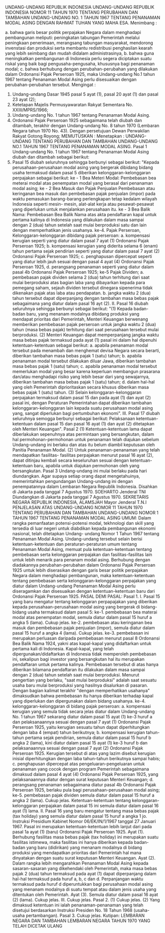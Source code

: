  UNDANG-UNDANG REPUBLIK INDONESIA UNDANG-UNDANG REPUBLIK INDONESIA NOMOR 11 TAHUN 1970 TENTANG PERUBAHAN DAN TAMBAHAN UNDANG-UNDANG NO. 1 TAHUN 1967 TENTANG PENANAMAN MODAL ASING
DENGAN RAHMAT TUHAN YANG MAHA ESA.
Menimbang :

a. bahwa garis besar politik perpajakan Negara dalam menghadapi pembangunan meliputi: peningkatan tabungan Pemerintah melalui peningkaan penerimaan, merangsang tabungan masyarakat, mendorong invenstasi dan produksi serta membantu redistribusi penghasilan kearah yang lebih seimbang dan mudah didalam administrasinya, b. bahwa guna meningkatkan pembangunan di Indonesia perlu segera diciptakan suatu riskal yang baik bagi pengusaha-pengusaha, khususnya bagi penanaman modal;
c. bahwa berhubung dengan perubahan-perubahan yang dilakukan dalam Ordonansi Pajak Perseroan 1925, maka Undang-undang No.1 tahun 1967 tentang Penanaman Modal Asing perlu disesuaikan dengan perubahan-perubahan tersebut.
Mengingat :

1. Undang-undang Dasar 1945 pasal 5 ayat (1), pasal 20 ayat (1) dan pasal 23 ayat (2);
2. Ketetapan Majelis Permusyawaratan Rakyat Sementara No. XXIII/MPRS/1966;
3. Undang-undang No. 1 tahun 1967 tentang Penanaman Modal Asing.
4. Ordonansi Pajak Perseroan 1925 sebagaimana telah diubah dan ditambah, terakhir dengan Undang-undang No. 8 tahun 1970 (Lembaran Negara tahun 1970 No. 43). Dengan persetujuan Dewan Perwakilan Rakyat Gotong Royong;
MEMUTUSKAN :
 Menetapkan : UNDANG-UNDANG TENTANG PERUBAHAN DAN TAMBAHAN UNDANG-UNDANG NO.1 TAHUN 1967 TENTANG PENANAMAN MODAL ASING.
Pasal 1
Undang-undang No. 1 tahun 1967 tentang Penanaman Modal Asing diubah dan ditambah sebagai berikut:
1. Pasal 15 diubah seluruhnya sehingga berbunyi sebagai berikut: "Kepada perusahaan-perusahaan modal asing yang bergerak dibidang bidang usaha termaksud dalam pasal 5 diberikan kelonggaran-kelonggaran perpajakan sebagai berikut: ke - 1 Bea Meteri Modal: Pembebasan bea meterai modal atas penempatan modal yang berasal dari penanaman modal asing; ke - 2 Bea Masuk dan Pajak Penjualan Pembebasan atau keringanan bea masuk dan pembebasan pajak penjualan (impor) pada waktu pemasukan barang-barang perlengkapan tetap kedalam wilayah Indonesia seperti mesin- mesin, alat-alat kerja atau pesawat-pesawat yang diperlukan untuk menjalankan perusahaan itu. ke - 3 Bea Balik Nama: Pembebasan Bea Balik Nama atas akta pendaftaran kapal untuk pertama kalinya di Indonesia yang dilakukan dalam masa sampai dengan 2 (dua) tahun setelah saat mulai berproduksi satu dan lain dengan memperhatikan jenis usahanya. ke-4. Pajak Perseroan, Kelonggaran-kelonggaran dibidang pajak perseroan:
a. kompensasi kerugian seperti yang diatur dalam pasal 7 ayat (1) Ordonansi Pajak Perseroan 1925;
b. kompensasi kerugian yang diderita selama 6 (enam) tahun pertama sejak pendirian seperti yang diatur dalam pasal 7 ayat (2) Ordonansi Pajak Perseroan 1925;
c. penghapusan dipercepat seperti yang diatur lebih jauh sesuai dengan pasal 4 ayat (4) Ordonansi Pajak Perseroan 1925, d. perangsang penanaman seperti yang diatur dalam pasal 4b Ordonansi Pajak Perseroan 1925; ke-5 Pajak Dividen;
a. pembebasan pajak dividen selama 2 (dua) tahun terhitung dari saat mulai berproduksi atas bagian laba yang dibayarkan kepada para pemegang saham, sejauh dividen tersebut dinegara sipenerima tidak dikenakan pajak atas laba atau pendapatan.
b. jangka waktu 2 (dua) tahun tersebut dapat diperpanjang dengan tambahan masa bebas pajak sebagaimana yang diatur dalam pasal 16 ayt (2). II. Pasal 16 diubah seluruhnya sehingga berbunyi sebagai berikut: "(1) Kepada badan-badan baru, yang menanam modalnya dibidang produksi yang mendapat prioritas dari Pemerintah, Menteri Keuangan berwenang memberikan pembebasan pajak perseroan untuk jangka waktu 2 (dua) tahun (masa bebas pajak) terhitung dari saat perusahaan tersebut mulai berproduksi.
(2) Menteri Keuangan dapat memperpanjang jangka waktu masa bebas pajak termaksud pada ayat (1) pasal ini dalam hal dipenuhi ketentuan-ketentuan sebagai berikut:
a. apabila penanaman modal tersebut pada menambah dan menghemat devisa Negara secara berarti, diberikan tambahan masa bebas pajak 1 (satu) tahun;
b. apabila penanaman modal tersebut dilakukan diluar Jawa, diberikan tambahan masa bebas pajak 1 (satu) tahun;
c. apabila penanaman modal tersebut memerlukan modal yang besar karena keperluan membangun prasarana dan/atau menghadapi risiko yang lebih besar dari yang sewajarnya, diberikan tambahan masa bebas pajak 1 (satu) tahun;
d. dalam hal-hal yang oleh Pemerintah diprioritaskan secara khusus diberikan masa bebas pajak 1 (satu) tahun.
(3) Selain kelonggaran-kelonggaran perpajakan termaksud dalam pasal 15 dan pada ayat (1) dan ayat (2) pasal ini, dengan Peraturan Pemerintahan dapat diberikan tambahan kelonggaran-kelonggaran lain kepada suatu perusahaan modal asing yang, sangat diperlukan bagi pertumbuhan ekonomi". III. Pasal 17 diubah seluruhnya semogga berbunyi sebagai berikut: Pelaksanaan ketentuan-ketentuan dalam pasal 15 dan pasal 16 ayat (1) dan ayat (2) ditetapkan oleh Menteri Keuangan".
Pasal 2
(1) Ketentuan-ketentuan lama dapat diberlakukan sepenuhnya atas permintaan yang bersangkutan, dalam hal permohonan-permohonan untuk penanaman telah diajukan sebelum Undang-undang ini berlaku dan atas itu belum diambil keputusan oleh Panitia Penanaman Modal.
(2) Untuk penanaman-penanaman yang telah mendapatkan fasilitas- fasilitas perpajakan menurut pasal 16 ayat (2), dapat ditinjau kembali secara keseluruhan sesuai dengan ketentuan-ketentuan baru, apabila untuk diajukan permohonan oleh yang bersangkutan.
Pasal 3
Undang-undang ini mulai berlaku pada hari diundangkan. Agar supaya setiap orang dapat mengetahuinya, memerintahkan pengundangan Undang-undang ini dengan penempatannya dalam Lembaran Negara Republik Indonesia. Disahkan di Jakarta pada tanggal 7 Agustus 1970. SOEHARTO Jenderal TNI Diundangkan di Jakarta pada tanggal 7 Agustus 1970. SEKRETARIS NEGARA REPUBLIK INDONESIA, ALAMSJAH Mayor Jenderal T.N.I PENJELASAN ATAS UNDANG-UNDANG NOMOR 11 TAHUN 1970 TENTANG PERUBAHAN DAN TAMBAHAN UNDANG-UNDANG NOMOR 1 TAHUN 1967 TENTANG PENANAMAN MODAL ASING UMUM: Dalam rangka pemanfaatan potensi-potensi modal, tekhnologi dan skill yang tersedia di luar negeri untuk diabdikan kepada pembangunan ekonomi nasional, telah ditetapkan Undang- undang Nomor 1 Tahun 1967 tentang Penanaman Modal Asing. Undang-undang tersebut selain berisi ketentuan-ketentuan dan peraturan-peraturan umum tentang Penanaman Modal Asing, memuat pula ketentuan-ketentuan tentang pembebasan serta kelonggaran perpajakan dan fasilitas-fasilitas lain untuk lebih menarik para penanam modal asing. Berhubung dengan diadakannya perubahan-perubahan dalam Ordonansi Pajak Perseroan 1925 untuk lebih diserasikan dengan garis besar politik perpajakan Negara dalam menghadapi pembangunan, maka ketentuan-ketentuan tentang pembebasan serta kelonggaran-kelonggaran perpajakan yang diatur dalam Undang-undang Penanaman Modal Asing perlu diseragamkan dan disesuaikan dengan ketentuan-ketentuan baru dari Ordonansi Pajak Perseroan 1925. PASAL DEMI PASAL: Pasal 1. I. Pasal 15 yang baru mengatur tentang kelonggaran perpapajakan yang diberikan kepada perusahaan-perusahaan modal asing yang bergerak di bidang-bidang usaha termaksud dalam pasal 5: ke-1. pembebasan bea materai modal atas penempatan modal, semula diatur dalam pasal 15 huruf a angka 5 (lama). Cukup jelas. ke-2. pembebasan atau keringanan bea masuk dan pembebasan pajak penjualan (impor), semula diatur dalam pasal 15 huruf a angka 4 (lama). Cukup jelas. ke-3. pembebasan ini merupakan perluasan daripada pembebasan menurut pasal 8 Ordonansi Bea Balik Nama 1924, yakni atas kapal-kapal yang didaftarkan untuk pertama kali di Indonesia. Kapal-kapal, yang telah dipergunakan/didaftarkan di Indonesia tidak memperoleh pembebasan ini, sekalipun bagi investor yang bersangkutan hal itu merupakan pendaftaran untuk pertama kalinya. Pembebasan tersebut di atas hanya diberikan bilamana pendaftaran itu dilakukan dalam masa sampai dengan 2 (dua) tahun setelah saat mulai berproduksi. Menurut pengertian yang berlaku, "saat mulai berproduksi" adalah saat sesuatu usaha baru mulai berproduksi yang hasilnya disalurkan di pasaran. Dengan bagian kalimat terakhir "dengan memperhatikan usahanya" dimaksudkan bahwa pembebasan itu hanya diberikan terhadap kapal yang diperlukan dan dipergunakan dalam bidang usahanya. ke-4. kelonggaran-kelonggaran di bidang pajak perseroan:
a. kompensasi kerugian yang semula tidak secara jelas diatur dalam Undang-undang No. 1 tahun 1967 sekarang diatur dalam pasal 15 ayat (1) ke-3 huruf a dan pelaksanaannya sesuai dengan pasal 7 ayat (1) Ordonansi Pajak Perseroan 1925, yaitu kerugian sesuatu tahun dapat diperhitungkan dengan laba 4 (empat) tahun berikutnya;
b. kompensasi kerugian tahun-tahun pertama sejak pendirian, semula diatur dalam pasal 15 huruf b angka 2 (lama), kini diatur dalam pasal 15 ayat (1) ke-3 huruf b dan pelaksanaannya sesuai dengan pasal 7 ayat (2) Ordonansi Pajak Perseroan 1925. Kerugian tersebut di atas yang lazim disebut kerugian inisial diperhitungkan dengan laba tahun-tahun berikutnya sampai habis;
c. penghapusan dipercepat atas pengeluaran-pengeluaran untuk penanaman yang cocok dengan program Pemerintah sebagaimana dimaksud dalam pasal 4 ayat (4) Ordonansi Pajak Perseroan 1925, yang pelaksanaannya diatur dengan surat keputusan Menteri Keuangan;
d. perangsang penanaman sebagaimana diatur pasal 4b Ordonansi Pajak Perseroan 1925, berlaku pula bagi perusahaan-perusahaan modal asing; ke-5. pembebasan pajak dividen semula diatur dalam pasal 15 huruf a angka 2 (lama). Cukup jelas. Ketentuan-ketentuan tentang kelonggaran-kelonggaran perpajakan dalam pasal 15 ini semula diatur dalam pasal 16 ayat (1) lama. II. Pasal 16 yang baru mengatur tentang masa bebas pajak (tax holiday) yang semula diatur dalam pasal 15 huruf a angka 1 jo. Instruksi Presidium Kabinet Nomor 06/EK/IN/1/1967 tanggal 27 Januari 1967. Pasal ini merupakan ketentuan-ketentuan lebih lanjut dari pada pasal 1a ayat (1) (baru) Ordonansi Pajak Perseroan 1925. Ayat (1). Berhubung fasilitas masa bebas pajak (tax holiday) ini merupakan suatu fasilitas istimewa, maka fasilitas ini hanya diberikan kepada badan-badan yang baru (didirikan) yang menanam modalnya di bidang produksi yang mendapatkan prioritas dari Pemerintah hal mana dinyatakan dengan suatu surat keputusan Menteri Keuangan. Ayat (2). Dalam rangka lebih mengarahkan Penanaman Modal Asing kepada sasaran-sasaran yang dikehendaki oleh Pemerintah, maka masa bebas pajak 2 (dua) tahun termaksud pada ayat (1) dapat diperpanjang dalam hal-hal termaksud pada huruf a, b, c dan d. Perpanjangan waktu termaksud pada huruf d diperuntukkan bagi perusahaan modal asing yang menanam modalnya di suatu tempat atau dalam jenis usaha yang ditentukan oleh Pemerintah. Ayat (3). Semula diatur dalam pasal 16 ayat (2) (lama). Cukup jelas. III. Cukup jelas. Pasal 2.
(1) Cukup jelas.
(2) Yang dimaksud ketentuan ini ialah penanaman-penanaman yang telah disetujui berdasarkan Instruksi Presiden No. 18 Tahun 1968 (usaha-usaha pertambangan). Pasal 3. Cukup jelas. Kutipan: LEMBARAN NEGARA DAN TAMBAHAN LEMBARAN NEGARA TAHUN 1970 YANG TELAH DICETAK ULANG